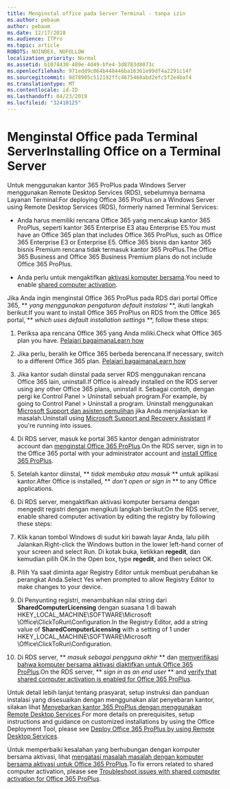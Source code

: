 ```yaml
---
title: Menginstal office pada Server Terminal - tanpa izin
ms.author: pebaum
author: pebaum
ms.date: 12/17/2018
ms.audience: ITPro
ms.topic: article
ROBOTS: NOINDEX, NOFOLLOW
localization_priority: Normal
ms.assetid: b1074430-489e-4d49-bfe4-3d8783d8073c
ms.openlocfilehash: 971edd9c064b448446ba16361e99df4a2291c14f
ms.sourcegitcommit: 9d78905c512192ffc4675468abd2efc5f2e4baf4
ms.translationtype: MT
ms.contentlocale: id-ID
ms.lasthandoff: 04/23/2019
ms.locfileid: "32410125"
---
```

# <a name="installing-office-on-a-terminal-server"></a><span data-ttu-id="8bac5-102">Menginstal Office pada Terminal Server</span><span class="sxs-lookup"><span data-stu-id="8bac5-102">Installing Office on a Terminal Server</span></span>

<span data-ttu-id="8bac5-103">Untuk menggunakan kantor 365 ProPlus pada Windows Server menggunakan Remote Desktop Services (RDS), sebelumnya bernama Layanan Terminal:</span><span class="sxs-lookup"><span data-stu-id="8bac5-103">For deploying Office 365 ProPlus on a Windows Server using Remote Desktop Services (RDS), formerly named Terminal Services:</span></span>
  
- <span data-ttu-id="8bac5-104">Anda harus memiliki rencana Office 365 yang mencakup kantor 365 ProPlus, seperti kantor 365 Enterprise E3 atau Enterprise E5.</span><span class="sxs-lookup"><span data-stu-id="8bac5-104">You must have an Office 365 plan that includes Office 365 ProPlus, such as Office 365 Enterprise E3 or Enterprise E5.</span></span> <span data-ttu-id="8bac5-105">Office 365 bisnis dan kantor 365 bisnis Premium rencana tidak termasuk kantor 365 ProPlus.</span><span class="sxs-lookup"><span data-stu-id="8bac5-105">The Office 365 Business and Office 365 Business Premium plans do not include Office 365 ProPlus.</span></span>
    
- <span data-ttu-id="8bac5-106">Anda perlu untuk mengaktifkan [aktivasi komputer bersama](https://docs.microsoft.com/DeployOffice/overview-of-shared-computer-activation-for-office-365-proplus).</span><span class="sxs-lookup"><span data-stu-id="8bac5-106">You need to enable [shared computer activation](https://docs.microsoft.com/DeployOffice/overview-of-shared-computer-activation-for-office-365-proplus).</span></span>
    
<span data-ttu-id="8bac5-107">Jika Anda ingin menginstal Office 365 ProPlus pada RDS dari portal Office 365, \*\* *yang menggunakan pengaturan default instalasi* \*\*, ikuti langkah berikut:</span><span class="sxs-lookup"><span data-stu-id="8bac5-107">If you want to install Office 365 ProPlus on RDS from the Office 365 portal, \*\* *which uses default installation settings* \*\*, follow these steps:</span></span> 
  
1. <span data-ttu-id="8bac5-108">Periksa apa rencana Office 365 yang Anda miliki.</span><span class="sxs-lookup"><span data-stu-id="8bac5-108">Check what Office 365 plan you have.</span></span> [<span data-ttu-id="8bac5-109">Pelajari bagaimana</span><span class="sxs-lookup"><span data-stu-id="8bac5-109">Learn how</span></span>](https://docs.microsoft.com/office365/admin/admin-overview/what-subscription-do-i-have)
    
2. <span data-ttu-id="8bac5-110">Jika perlu, beralih ke Office 365 berbeda berencana.</span><span class="sxs-lookup"><span data-stu-id="8bac5-110">If necessary, switch to a different Office 365 plan.</span></span> [<span data-ttu-id="8bac5-111">Pelajari bagaimana</span><span class="sxs-lookup"><span data-stu-id="8bac5-111">Learn how</span></span>](https://docs.microsoft.com/office365/admin/subscriptions-and-billing/switch-to-a-different-plan)
    
3. <span data-ttu-id="8bac5-112">Jika kantor sudah diinstal pada server RDS menggunakan rencana Office 365 lain, uninstall.</span><span class="sxs-lookup"><span data-stu-id="8bac5-112">If Office is already installed on the RDS server using any other Office 365 plans, uninstall it.</span></span> <span data-ttu-id="8bac5-113">Sebagai contoh, dengan pergi ke Control Panel \> Uninstall sebuah program.</span><span class="sxs-lookup"><span data-stu-id="8bac5-113">For example, by going to Control Panel \> Uninstall a program.</span></span> <span data-ttu-id="8bac5-114">Uninstall menggunakan [Microsoft Support dan asisten pemulihan](https://aka.ms/SARA-OfficeUninstall-Alchemy) jika Anda menjalankan ke masalah.</span><span class="sxs-lookup"><span data-stu-id="8bac5-114">Uninstall using [Microsoft Support and Recovery Assistant](https://aka.ms/SARA-OfficeUninstall-Alchemy) if you're running into issues.</span></span> 
    
4. <span data-ttu-id="8bac5-115">Di RDS server, masuk ke portal 365 kantor dengan administrator account dan [menginstal Office 365 ProPlus](https://portal.office.com/OLS/MySoftware.aspx).</span><span class="sxs-lookup"><span data-stu-id="8bac5-115">On the RDS server, sign in to the Office 365 portal with your administrator account and [install Office 365 ProPlus](https://portal.office.com/OLS/MySoftware.aspx).</span></span>
    
5. <span data-ttu-id="8bac5-116">Setelah kantor diinstal, \*\* *tidak membuka atau masuk* \*\* untuk aplikasi kantor.</span><span class="sxs-lookup"><span data-stu-id="8bac5-116">After Office is installed, \*\* *don't open or sign in* \*\* to any Office applications.</span></span> 
    
6. <span data-ttu-id="8bac5-117">Di RDS server, mengaktifkan aktivasi komputer bersama dengan mengedit registri dengan mengikuti langkah berikut:</span><span class="sxs-lookup"><span data-stu-id="8bac5-117">On the RDS server, enable shared computer activation by editing the registry by following these steps:</span></span>
    
1. <span data-ttu-id="8bac5-118">Klik kanan tombol Windows di sudut kiri bawah layar Anda, lalu pilih Jalankan.</span><span class="sxs-lookup"><span data-stu-id="8bac5-118">Right-click the Windows button in the lower left-hand corner of your screen and select Run.</span></span> <span data-ttu-id="8bac5-119">Di kotak buka, ketikkan **regedit**, dan kemudian pilih OK.</span><span class="sxs-lookup"><span data-stu-id="8bac5-119">In the Open box, type **regedit**, and then select OK.</span></span> 
    
2. <span data-ttu-id="8bac5-120">Pilih Ya saat diminta agar Registry Editor untuk membuat perubahan ke perangkat Anda.</span><span class="sxs-lookup"><span data-stu-id="8bac5-120">Select Yes when prompted to allow Registry Editor to make changes to your device.</span></span>
    
3. <span data-ttu-id="8bac5-121">Di Penyunting registri, menambahkan nilai string dari **SharedComputerLicensing** dengan suasana 1 di bawah HKEY_LOCAL_MACHINE\SOFTWARE\Microsoft \Office\ClickToRun\Configuration.</span><span class="sxs-lookup"><span data-stu-id="8bac5-121">In the Registry Editor, add a string value of **SharedComputerLicensing** with a setting of 1 under HKEY_LOCAL_MACHINE\SOFTWARE\Microsoft \Office\ClickToRun\Configuration.</span></span> 
    
7. <span data-ttu-id="8bac5-122">Di RDS server, \*\* *masuk sebagai pengguna akhir* \*\* dan [memverifikasi bahwa komputer bersama aktivasi diaktifkan untuk Office 365 ProPlus](https://docs.microsoft.com/DeployOffice/troubleshoot-issues-with-shared-computer-activation-for-office-365-proplus#verify-that-activation-for-office-365-proplus-succeeded).</span><span class="sxs-lookup"><span data-stu-id="8bac5-122">On the RDS server, \*\* *sign in as an end user* \*\* and [verify that shared computer activation is enabled for Office 365 ProPlus](https://docs.microsoft.com/DeployOffice/troubleshoot-issues-with-shared-computer-activation-for-office-365-proplus#verify-that-activation-for-office-365-proplus-succeeded).</span></span>
    
<span data-ttu-id="8bac5-123">Untuk detail lebih lanjut tentang prasyarat, setup instruksi dan panduan instalasi yang disesuaikan dengan menggunakan alat penyebaran kantor, silakan lihat [Menyebarkan kantor 365 ProPlus dengan menggunakan Remote Desktop Services](https://docs.microsoft.com/DeployOffice/deploy-office-365-proplus-by-using-remote-desktop-services).</span><span class="sxs-lookup"><span data-stu-id="8bac5-123">For more details on prerequisites, setup instructions and guidance on customized installations by using the Office Deployment Tool, please see [Deploy Office 365 ProPlus by using Remote Desktop Services](https://docs.microsoft.com/DeployOffice/deploy-office-365-proplus-by-using-remote-desktop-services).</span></span>
  
<span data-ttu-id="8bac5-124">Untuk memperbaiki kesalahan yang berhubungan dengan komputer bersama aktivasi, lihat [mengatasi masalah masalah dengan komputer bersama aktivasi untuk Office 365 ProPlus](https://docs.microsoft.com/DeployOffice/troubleshoot-issues-with-shared-computer-activation-for-office-365-proplus).</span><span class="sxs-lookup"><span data-stu-id="8bac5-124">To fix errors related to shared computer activation, please see [Troubleshoot issues with shared computer activation for Office 365 ProPlus](https://docs.microsoft.com/DeployOffice/troubleshoot-issues-with-shared-computer-activation-for-office-365-proplus).</span></span>
  

